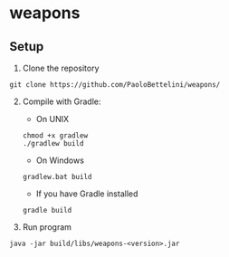 # weapons

## Setup
1. Clone the repository
  ```shell
  git clone https://github.com/PaoloBettelini/weapons/
  ```

2. Compile with Gradle:

    + On UNIX
    ```shell
    chmod +x gradlew
    ./gradlew build
    ```

    + On Windows
    ```shell
    gradlew.bat build
    ```

    + If you have Gradle installed
    ```shell
    gradle build
    ```

3. Run program
```shell
java -jar build/libs/weapons-<version>.jar
```